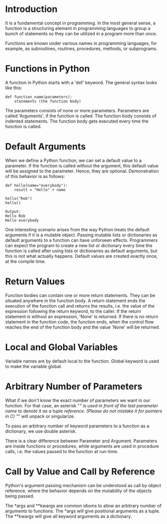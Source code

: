 # Introduction

It is a fundamental concept in programming. In the most general sense, a function is a structuring element in programming languages to group a bunch of statements so they can be utilized in a program more than once.

Functions are known under various names in programming languages, for example, as subroutines, routines, procedures, methods, or subprograms.

# Functions in Python

A function in Python starts with a 'def' keyword. The general syntax looks like this:

```
def function_name(parameters):
    statements (the function body)
```

The parameters consists of none or more parameters. Parameters are called 'Arguments', if the function is called. The function body consists of indented statements. The function body gets executed every time the function is called.

# Default Arguments

When we define a Python function, we can set a default value to a parameter. If the function is called without the argument, this default value will be assigned to the parameter. Hence, they are optional.
Demonstration of this behavior is as follows:

```
def hello(name="everybody"):
    result = "Hello" + name

hello("Rob")
hello()
```
```
Output:
Hello Rob
Hello everybody
```

One interesting scenario arises from the way Python treats the default arguments if it is a mutable object.
Passing mutable lists or dictionaries as default arguments to a function can have unforseen effects. 
Programmers can expect the program to create a new list or dictionary every time the function is called after using lists or dictionaries as default arguments, but this is not what actually happens.
Default values are created exactly once, at the compile time.


# Return Values

Function bodies can contain one or more return statements. They can be situated anywhere in the function body. A return statement ends the execution of the function call and returns the results, 
i.e. the value of the expression following the return keyword, to the caller. If the return statement is without an expression, 'None' is returned. If there is no return statement in the function code, the function ends, when the control flow reaches the end of the function body and the value 'None' will be returned.

# Local and Global Variables

Variable names are by default local to the function.
Global keyword is used to make the variable global.

# Arbitrary Number of Parameters

What if we don't know the exact number of parameters we want in our function.
For that case, an asterisk "*" is used in front of the last parameter name to denote it as a tuple reference. (Please do not mistake it for pointers in C)
"*" will unpack or singularize.

To pass an arbitrary number of keyword parameters to a function as a dictionary, we use double asterisk.

There is a clear difference between Parameter and Argument.
Parameters are inside functions or procedures, while arguments are used in procedure calls,
i.e. the values passed to the function at run-time.

# Call by Value and Call by Reference

Python's argument passing mechanism can be understood as call by object reference, where the behavior depends on the mutability of the objects being passed.

The *args and **kwargs are common idioms to allow an arbitrary number of arguments to functions.
The *args will give positional arguments as a tuple.
The **kwargs will give all keyword arguments as a dictionary.

